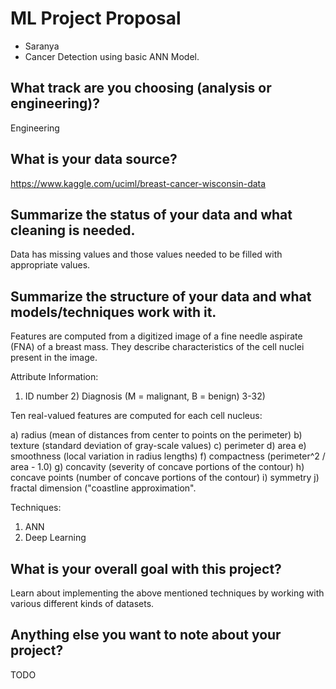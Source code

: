 # ML Project Proposal
- Saranya
- Cancer Detection using basic ANN Model.

## What track are you choosing (analysis or engineering)?
Engineering

## What is your data source?
https://www.kaggle.com/uciml/breast-cancer-wisconsin-data

## Summarize the status of your data and what cleaning is needed.

Data has missing values and those values needed to be filled with appropriate values.

## Summarize the structure of your data and what models/techniques work with it.
Features are computed from a digitized image of a fine needle aspirate (FNA) of a breast mass. They describe characteristics of the cell nuclei present in the image. 

Attribute Information:

1) ID number 2) Diagnosis (M = malignant, B = benign) 3-32)

Ten real-valued features are computed for each cell nucleus:

a) radius (mean of distances from center to points on the perimeter) b) texture (standard deviation of gray-scale values) c) perimeter d) area e) smoothness (local variation in radius lengths) f) compactness (perimeter^2 / area - 1.0) g) concavity (severity of concave portions of the contour) h) concave points (number of concave portions of the contour) i) symmetry j) fractal dimension ("coastline approximation".

Techniques:
1. ANN
2. Deep Learning

## What is your overall goal with this project?
Learn about implementing the above mentioned techniques by working with various different kinds of datasets.

## Anything else you want to note about your project?
TODO
